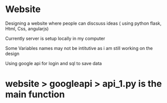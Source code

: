 # Website


Designing a website where people can discsuss ideas ( using python flask, Html, Css, angularjs)

Currently server is setup locally in my computer

Some Variables names may not be intitutive as i am still working on the design

Using google api for login and sql to save data

# website > googleapi > api_1.py is the main function

